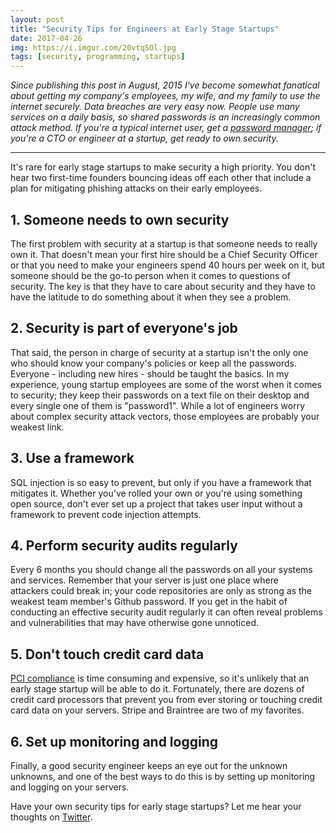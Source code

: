 ```yaml
---
layout: post
title: "Security Tips for Engineers at Early Stage Startups"
date: 2017-04-26
img: https://i.imgur.com/20vtqSOl.jpg
tags: [security, programming, startups]
---
```

*Since publishing this post in August, 2015 I've become somewhat fanatical about getting my company's employees, my wife, and my family to use the internet securely. Data breaches are very easy now. People use many services on a daily basis, so shared passwords is an increasingly common attack method. If you're a typical internet user, get a [password manager](https://en.wikipedia.org/wiki/Password_manager); if you're a CTO or engineer at a startup, get ready to own security.*

-----

It's rare for early stage startups to make security a high priority. You don't hear two first-time founders bouncing ideas off each other that include a plan for mitigating phishing attacks on their early employees.

## 1. Someone needs to own security

The first problem with security at a startup is that someone needs to really own it. That doesn't mean your first hire should be a Chief Security Officer or that you need to make your engineers spend 40 hours per week on it, but someone should be the go-to person when it comes to questions of security. The key is that they have to care about security and they have to have the latitude to do something about it when they see a problem.

## 2. Security is part of everyone's job

That said, the person in charge of security at a startup isn't the only one who should know your company's policies or keep all the passwords. Everyone - including new hires - should be taught the basics. In my experience, young startup employees are some of the worst when it comes to security; they keep their passwords on a text file on their desktop and every single one of them is "password1". While a lot of engineers worry about complex security attack vectors, those employees are probably your weakest link.

## 3. Use a framework

SQL injection is so easy to prevent, but only if you have a framework that mitigates it. Whether you've rolled your own or you're using something open source, don't ever set up a project that takes user input without a framework to prevent code injection attempts.

## 4. Perform security audits regularly

Every 6 months you should change all the passwords on all your systems and services. Remember that your server is just one place where attackers could break in; your code repositories are only as strong as the weakest team member's Github password. If you get in the habit of conducting an effective security audit regularly it can often reveal problems and vulnerabilities that may have otherwise gone unnoticed.

## 5. Don't touch credit card data

[PCI compliance](https://www.pcisecuritystandards.org/merchants/how_to_be_compliant.php) is time consuming and expensive, so it's unlikely that an early stage startup will be able to do it. Fortunately, there are dozens of credit card processors that prevent you from ever storing or touching credit card data on your servers. Stripe and Braintree are two of my favorites.

## 6. Set up monitoring and logging

Finally, a good security engineer keeps an eye out for the unknown unknowns, and one of the best ways to do this is by setting up monitoring and logging on your servers.

Have your own security tips for early stage startups? Let me hear your thoughts on [Twitter](http://www.twitter.com/karllhughes).
